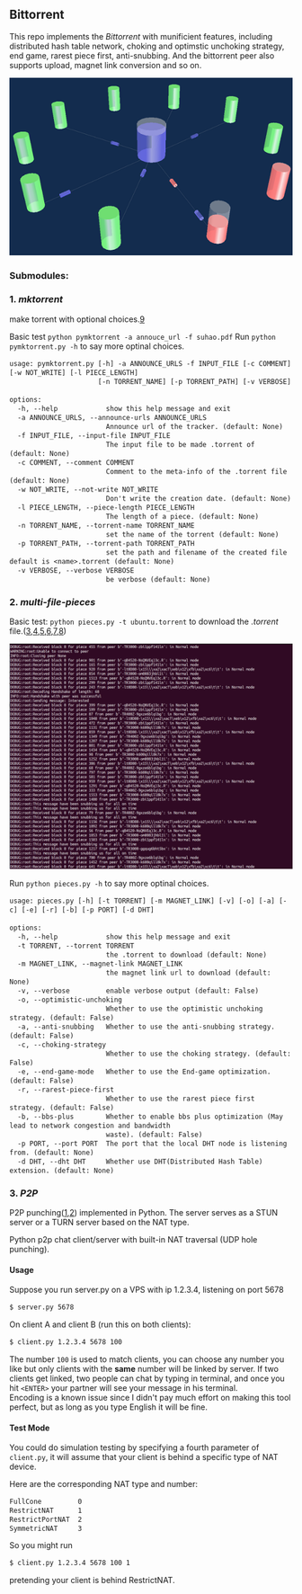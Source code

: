 ## Bittorrent

This repo implements the *Bittorrent* with munificient features, including distributed hash table network, choking and optimstic unchoking strategy, end game, rarest piece first, anti-snubbing. And the bittorrent peer also supports upload, magnet link conversion and so on.

![tracker visualization](img/img.png)

### Submodules:

### 1. *mktorrent*
   make torrent with optional choices.[9]

Basic test `python pymktorrent -a annouce_url -f suhao.pdf`
Run `python pymktorrent.py -h` to say more optinal choices.


```
usage: pymktorrent.py [-h] -a ANNOUNCE_URLS -f INPUT_FILE [-c COMMENT] [-w NOT_WRITE] [-l PIECE_LENGTH]
                      [-n TORRENT_NAME] [-p TORRENT_PATH] [-v VERBOSE]

options:
  -h, --help            show this help message and exit
  -a ANNOUNCE_URLS, --announce-urls ANNOUNCE_URLS
                        Announce url of the tracker. (default: None)
  -f INPUT_FILE, --input-file INPUT_FILE
                        The input file to be made .torrent of (default: None)
  -c COMMENT, --comment COMMENT
                        Comment to the meta-info of the .torrent file (default: None)
  -w NOT_WRITE, --not-write NOT_WRITE
                        Don't write the creation date. (default: None)
  -l PIECE_LENGTH, --piece-length PIECE_LENGTH
                        The length of a piece. (default: None)
  -n TORRENT_NAME, --torrent-name TORRENT_NAME
                        set the name of the torrent (default: None)
  -p TORRENT_PATH, --torrent-path TORRENT_PATH
                        set the path and filename of the created file default is <name>.torrent (default: None)
  -v VERBOSE, --verbose VERBOSE
                        be verbose (default: None)

```

### 2. *multi-file-pieces*
Basic test: `python pieces.py -t ubuntu.torrent` to download the $.torrent$ file.([3],[4],[5],[6],[7],[8])

![visual pieces](img/2.png)

Run `python pieces.py -h` to say more optinal choices.
```
usage: pieces.py [-h] [-t TORRENT] [-m MAGNET_LINK] [-v] [-o] [-a] [-c] [-e] [-r] [-b] [-p PORT] [-d DHT]

options:
  -h, --help            show this help message and exit
  -t TORRENT, --torrent TORRENT
                        the .torrent to download (default: None)
  -m MAGNET_LINK, --magnet-link MAGNET_LINK
                        the magnet link url to download (default: None)
  -v, --verbose         enable verbose output (default: False)
  -o, --optimistic-unchoking
                        Whether to use the optimistic unchoking strategy. (default: False)
  -a, --anti-snubbing   Whether to use the anti-snubbing strategy. (default: False)
  -c, --choking-strategy
                        Whether to use the choking strategy. (default: False)
  -e, --end-game-mode   Whether to use the End-game optimization. (default: False)
  -r, --rarest-piece-first
                        Whether to use the rarest piece first strategy. (default: False)
  -b, --bbs-plus        Whether to enable bbs plus optimization (May lead to network congestion and bandwidth
                        waste). (default: False)
  -p PORT, --port PORT  The port that the local DHT node is listening from. (default: None)
  -d DHT, --dht DHT     Whether use DHT(Distributed Hash Table) extension. (default: None)
```

### 3. *P2P*
P2P punching([1],[2]) implemented in Python. The server serves as a STUN server or a TURN server based on the NAT type.

Python p2p chat client/server with built-in NAT traversal (UDP hole punching).  

#### Usage

Suppose you run server.py on a VPS with ip 1.2.3.4, listening on port 5678  
```bash
$ server.py 5678
```  

On client A and client B (run this on both clients):  
```bash
$ client.py 1.2.3.4 5678 100  
```  
The number `100` is used to match clients, you can choose any number you like but only clients with the **same** number will be linked by server. If two clients get linked, two people can chat by typing in terminal, and once you hit `<ENTER>` your partner will see your message in his terminal.   
Encoding is a known issue since I didn't pay much effort on making this tool perfect, but as long as you type English it will be fine.

#### Test Mode

You could do simulation testing by specifying a fourth parameter of `client.py`, it will assume that your client is behind a specific type of NAT device.

Here are the corresponding NAT type and number:  

	FullCone         0  
	RestrictNAT      1  
	RestrictPortNAT  2  
	SymmetricNAT     3   

So you might run
```bash
$ client.py 1.2.3.4 5678 100 1
```   
pretending your client is behind RestrictNAT. 


[1]:http://www.cs.nccu.edu.tw/~lien/Writing/NGN/firewall.htm
[2]:https://bford.info/pub/net/p2pnat/index.html
[3]:https://github.com/bmuller/rpcudp.git
[4]:http://bittorrent.org/beps/bep_0005.html
[5]:https://inria.hal.science/inria-00000156/en
[6]:https://www.scs.stanford.edu/~dm/home/papers/kpos.pdf
[7]:https://snarky.ca/how-the-heck-does-async-await-work-in-python-3-5/
[8]:https://github.com/danfolkes/Magnet2Torrent.git
[9]:https://en.wikipedia.org/wiki/Bencode


